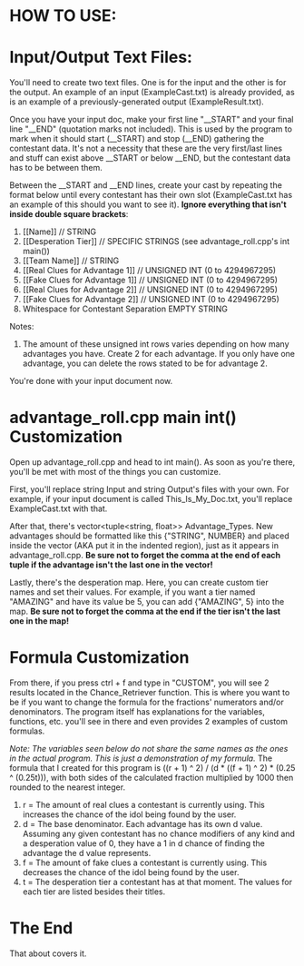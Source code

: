 # HOW TO USE:

# Input/Output Text Files:

You'll need to create two text files. One is for the input and the other is for the output. An example of an input (ExampleCast.txt) is already provided, as is an example of a previously-generated output (ExampleResult.txt).

Once you have your input doc, make your first line "__START" and your final line "__END" (quotation marks not included). This is used by the program to mark when it should start (__START) and stop (__END) gathering the contestant data. It's not a necessity that these are the very first/last lines and stuff can exist above __START or below __END, but the contestant data has to be between them.

Between the __START and __END lines, create your cast by repeating the format below until every contestant has their own slot (ExampleCast.txt has an example of this should you want to see it). **Ignore everything that isn't inside double square brackets**:

1. [[Name]] // STRING
2. [[Desperation Tier]] // SPECIFIC STRINGS (see advantage_roll.cpp's int main())
3. [[Team Name]] // STRING
4. [[Real Clues for Advantage 1]] // UNSIGNED INT (0 to 4294967295)
5. [[Fake Clues for Advantage 1]] // UNSIGNED INT (0 to 4294967295)
6. [[Real Clues for Advantage 2]] // UNSIGNED INT (0 to 4294967295)
7. [[Fake Clues for Advantage 2]] // UNSIGNED INT (0 to 4294967295)
8. Whitespace for Contestant Separation    EMPTY STRING

Notes:
1. The amount of these unsigned int rows varies depending on how many advantages you have. Create 2 for each advantage. If you only have one advantage, you can delete the rows stated to be for advantage 2.

You're done with your input document now.


# advantage_roll.cpp main int() Customization

Open up advantage_roll.cpp and head to int main(). As soon as you're there, you'll be met with most of the things you can customize.

First, you'll replace string Input and string Output's files with your own. For example, if your input document is called This_Is_My_Doc.txt, you'll replace ExampleCast.txt with that.

After that, there's vector<tuple<string, float>> Advantage_Types. New advantages should be formatted like this {"STRING", NUMBER} and placed inside the vector (AKA put it in the indented region), just as it appears in advantage_roll.cpp. **Be sure not to forget the comma at the end of each tuple if the advantage isn't the last one in the vector!**

Lastly, there's the desperation map. Here, you can create custom tier names and set their values. For example, if you want a tier named "AMAZING" and have its value be 5, you can add {"AMAZING", 5} into the map. **Be sure not to forget the comma at the end if the tier isn't the last one in the map!**


# Formula Customization

From there, if you press ctrl + f and type in "CUSTOM", you will see 2 results located in the Chance_Retriever function. This is where you want to be if you want to change the formula for the fractions' numerators and/or denominators. The program itself has explanations for the variables, functions, etc. you'll see in there and even provides 2 examples of custom formulas.

_Note: The variables seen below do not share the same names as the ones in the actual program. This is just a demonstration of my formula._
The formula that I created for this program is ((r + 1) ^ 2) / (d * ((f + 1) ^ 2) * (0.25 ^ (0.25t))), with both sides of the calculated fraction multiplied by 1000 then rounded to the nearest integer.

1. r = The amount of real clues a contestant is currently using. This increases the chance of the idol being found by the user.
2. d = The base denominator. Each advantage has its own d value. Assuming any given contestant has no chance modifiers of any kind and a desperation value of 0, they have a 1 in d chance of finding the advantage the d value represents.
3. f = The amount of fake clues a contestant is currently using. This decreases the chance of the idol being found by the user.
4. t = The desperation tier a contestant has at that moment. The values for each tier are listed besides their titles.

# The End

That about covers it.
